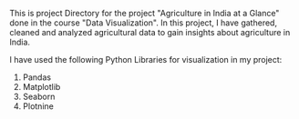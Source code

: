 This is project Directory for the project "Agriculture in India at a Glance" done in the course "Data Visualization". 
In this project, I have gathered, cleaned and analyzed agricultural data to gain insights about agriculture in India. 

I have used the following Python Libraries for visualization in my project:
1. Pandas
2. Matplotlib
3. Seaborn
4. Plotnine
